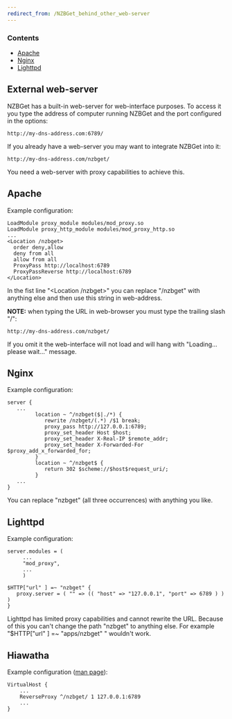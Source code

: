 ```yaml
---
redirect_from: /NZBGet_behind_other_web-server
---
```

### Contents
- [Apache](#apache)
- [Nginx](#nginx)
- [Lighttpd](#lighttpd)

## External web-server ##
NZBGet has a built-in web-server for web-interface purposes. To access it you type the address of computer running NZBGet and the port configured in the options:

    http://my-dns-address.com:6789/

If you already have a web-server you may want to integrate NZBGet into it:

    http://my-dns-address.com/nzbget/

You need a web-server with proxy capabilities to achieve this.

## Apache ##
Example configuration:
```
LoadModule proxy_module modules/mod_proxy.so
LoadModule proxy_http_module modules/mod_proxy_http.so
...
<Location /nzbget>
  order deny,allow
  deny from all
  allow from all
  ProxyPass http://localhost:6789
  ProxyPassReverse http://localhost:6789
</Location>
```

In the fist line "\<Location /nzbget>" you can replace "/nzbget" with anything else and then use this string in web-address.

**NOTE:** when typing the URL in web-browser you must type the trailing slash "/":

    http://my-dns-address.com/nzbget/

If you omit it the web-interface will not load and will hang with "Loading... please wait..." message.

## Nginx ##
Example configuration:
```
server {
   ...
         location ~ ^/nzbget($|./*) {
            rewrite /nzbget/(.*) /$1 break;
            proxy_pass http://127.0.0.1:6789;
            proxy_set_header Host $host;
            proxy_set_header X-Real-IP $remote_addr;
            proxy_set_header X-Forwarded-For $proxy_add_x_forwarded_for;
         }
         location ~ ^/nzbget$ {
            return 302 $scheme://$host$request_uri/;
         }
   ...
}
```

You can replace "nzbget" (all three occurrences) with anything you like.

## Lighttpd ##
Example configuration:
```
server.modules = (
     ...
     "mod_proxy",
     ...
     )
 
$HTTP["url" ] =~ "nzbget" {
   proxy.server = ( "" => (( "host" => "127.0.0.1", "port" => 6789 ) ) )
}
```

Lighttpd has limited proxy capabilities and cannot rewrite the URL. Because of this you can't change the path "nzbget" to anything else. For example "$HTTP["url" ] =~ "apps/nzbget" " wouldn't work.

## Hiawatha

Example configuration ([man page](https://www.hiawatha-webserver.org/manpages/hiawatha)):

```
VirtualHost {
    ...
    ReverseProxy ^/nzbget/ 1 127.0.0.1:6789
    ...
}
```